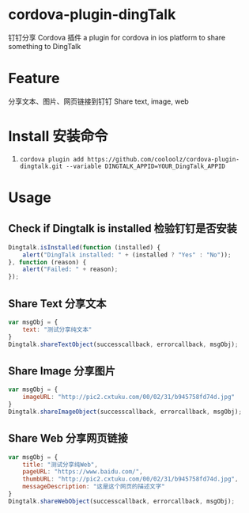 # cordova-plugin-dingTalk

钉钉分享 Cordova 插件
a plugin for cordova in ios platform to share something to DingTalk

# Feature

分享文本、图片、网页链接到钉钉
Share text, image, web

# Install 安装命令

1. `cordova plugin add https://github.com/cooloolz/cordova-plugin-dingtalk.git --variable DINGTALK_APPID=YOUR_DingTalk_APPID`

# Usage

## Check if Dingtalk is installed 检验钉钉是否安装

```Javascript
Dingtalk.isInstalled(function (installed) {
    alert("DingTalk installed: " + (installed ? "Yes" : "No"));
}, function (reason) {
    alert("Failed: " + reason);
});
```

## Share Text 分享文本

```Javascript
var msgObj = {
    text: "测试分享纯文本"
}
Dingtalk.shareTextObject(successcallback, errorcallback, msgObj);
```

## Share Image 分享图片

```Javascript
var msgObj = {
    imageURL: "http://pic2.cxtuku.com/00/02/31/b945758fd74d.jpg"
}
Dingtalk.shareImageObject(successcallback, errorcallback, msgObj);
```

## Share Web 分享网页链接

```Javascript
var msgObj = {
    title: "测试分享纯Web",
    pageURL: "https://www.baidu.com/",
    thumbURL: "http://pic2.cxtuku.com/00/02/31/b945758fd74d.jpg",
    messageDescription: "这是这个网页的描述文字"
}
Dingtalk.shareWebObject(successcallback, errorcallback, msgObj);
```
